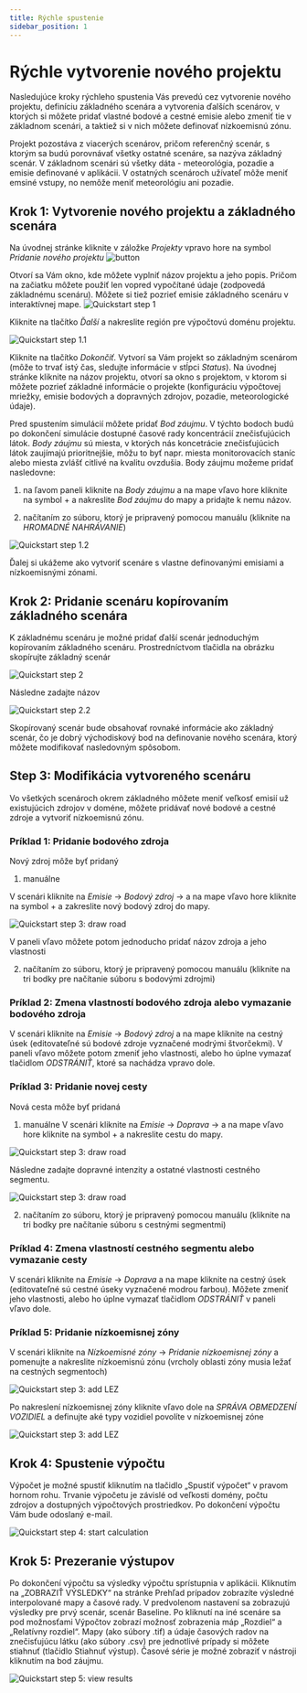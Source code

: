 ```yaml
---
title: Rýchle spustenie
sidebar_position: 1
---
```


# Rýchle vytvorenie nového projektu

Nasledujúce kroky rýchleho spustenia Vás prevedú cez vytvorenie nového projektu, definíciu základného scenára a vytvorenia ďalších scenárov, v ktorých si môžete pridať vlastné bodové a cestné emisie alebo zmeniť tie v základnom scenári, a taktiež si v nich môžete definovať nízkoemisnú zónu. 

Projekt pozostáva z viacerých scenárov, pričom referenčný scenár, s ktorým sa budú porovnávať všetky ostatné scenáre, sa nazýva základný scenár. V základnom scenári sú všetky dáta - meteorológia, pozadie a emisie definované v aplikácii. V ostatných scenároch užívateľ môže meniť emsiné vstupy, no nemôže meniť meteorológiu ani pozadie.


## Krok 1: Vytvorenie nového projektu a základného scenára 

Na úvodnej stránke kliknite v záložke *Projekty* vpravo hore na symbol *Pridanie nového projektu*  ![button](./images/pridat_novy.PNG)

Otvorí sa Vám okno, kde môžete vyplniť názov projektu a jeho popis. Pričom na začiatku môžete použiť len vopred vypočítané údaje (zodpovedá základnému scenáru). Môžete si tiež pozrieť emisie základného scenáru v interaktívnej mape. 
![Quickstart step 1](./images/quickstart1_case_name_type_SK.png)

Kliknite na tlačítko *Ďalší* a nakreslite región pre výpočtovú doménu projektu.

![Quickstart step 1.1](./images/quickstart1_case_polygon_SK.png)

Kliknite na tlačítko *Dokončiť*. Vytvorí sa Vám projekt so základným scenárom (môže to trvať istý čas, sledujte informácie v stĺpci *Status*). Na úvodnej stránke kliknite na názov projektu, otvorí sa okno s projektom, v ktorom si môžete pozrieť základné informácie o projekte (konfiguráciu výpočtovej mriežky, emisie bodových a dopravných zdrojov, pozadie, meteorologické údaje). 

Pred spustením simulácií môžete pridať *Bod záujmu*. V týchto bodoch budú po dokončení simulácie dostupné časové rady koncentrácií znečisťujúcich látok. *Body záujmu* sú miesta, v ktorých nás koncetrácie znečisťujúcich látok zaujímajú prioritnejšie, môžu to byť napr. miesta monitorovacích staníc alebo miesta zvlášť citlivé na kvalitu ovzdušia. Body záujmu možeme pridať nasledovne:

1. na ľavom paneli kliknite na *Body záujmu* a na mape vľavo hore kliknite na symbol + a nakreslite *Bod záujmu* do mapy a pridajte k nemu názov. 

2. načítaním zo súboru, ktorý je pripravený pomocou manuálu (kliknite na *HROMADNÉ NAHRÁVANIE*)

![Quickstart step 1.2](./images/bod_zaujmu.png)

Ďalej si ukážeme ako vytvoriť scenáre s vlastne definovanými emisiami a nízkoemisnými zónami.  

## Krok 2: Pridanie scenáru kopírovaním základného scenára

K základnému scenáru je možné pridať ďalší scenár jednoduchým kopírovaním základného scenáru. Prostredníctvom tlačidla na obrázku skopírujte základný scenár

![Quickstart step 2](./images/kopirovanie_scenaru.png)

Následne zadajte názov 

![Quickstart step 2.2](./images/kopirovanie_scenaru_nazov.png)

Skopírovaný scenár bude obsahovať rovnaké informácie ako základný scenár, čo je dobrý východiskový bod na definovanie nového scenára, ktorý môžete modifikovať nasledovným spôsobom.  


## Step 3: Modifikácia vytvoreného scenáru

Vo všetkých scenároch okrem základného môžete meniť veľkosť emisií už existujúcich zdrojov v doméne, môžete pridávať nové bodové a cestné zdroje a vytvoriť nízkoemisnú zónu.


### Príklad 1: Pridanie bodového zdroja

Nový zdroj môže byť pridaný 

1. manuálne 

V scenári kliknite na *Emisie* -> *Bodový zdroj* -> a na mape vľavo hore kliknite na symbol + a zakreslite nový bodový zdroj do mapy.

![Quickstart step 3: draw road](./images/quickstart3_draw_point_SK.png)

V paneli vľavo môžete potom jednoducho pridať názov zdroja a jeho vlastnosti

2. načítaním zo súboru, ktorý je pripravený pomocou manuálu (kliknite na tri bodky pre načítanie súboru s bodovými zdrojmi)

### Príklad 2: Zmena vlastností bodového zdroja alebo vymazanie bodového zdroja 

V scenári kliknite na *Emisie* -> *Bodový zdroj* a na mape kliknite na cestný úsek (editovateľné sú bodové zdroje vyznačené modrými štvorčekmi). V paneli vľavo môžete potom zmeniť jeho vlastnosti, alebo ho úplne vymazať tlačidlom *ODSTRÁNIŤ*, ktoré sa nachádza vpravo dole.


### Príklad 3: Pridanie novej cesty

Nová cesta môže byť pridaná 

1. manuálne 
V scenári kliknite na *Emisie* -> *Doprava* -> a na mape vľavo hore kliknite na symbol + a nakreslite cestu do mapy.

![Quickstart step 3: draw road](./images/quickstart3_draw_road_SK.png)

Následne zadajte dopravné intenzity a ostatné vlastnosti cestného segmentu. 

![Quickstart step 3: draw road](./images/quickstart3_draw_road2_SK.png)

2. načítaním zo súboru, ktorý je pripravený pomocou manuálu (kliknite na tri bodky pre načítanie súboru s cestnými segmentmi)

### Príklad 4: Zmena vlastností cestného segmentu alebo vymazanie cesty  

V scenári kliknite na *Emisie* -> *Doprava* a na mape kliknite na cestný úsek (editovateľné sú cestné úseky vyznačené modrou farbou). Môžete zmeniť jeho vlastnosti, alebo ho úplne vymazať tlačidlom *ODSTRÁNIŤ* v paneli vľavo dole. 

### Príklad 5: Pridanie nízkoemisnej zóny

V scenári kliknite na *Nízkoemisné zóny* -> *Pridanie nízkoemisnej zóny* a pomenujte a nakreslite nízkoemisnú zónu (vrcholy oblasti zóny musia ležať na cestných segmentoch)

![Quickstart step 3: add LEZ](./images/quickstart3_lez_name_polygon_SK.png)

Po nakreslení nízkoemisnej zóny kliknite vľavo dole na *SPRÁVA OBMEDZENÍ VOZIDIEL* a definujte aké typy vozidiel povolíte v nízkoemisnej zóne

![Quickstart step 3: add LEZ](./images/quickstart3_lez_vehicle_restrictions_SK.png)


## Krok 4: Spustenie výpočtu

Výpočet je možné spustiť kliknutím na tlačidlo „Spustiť výpočet“ v pravom hornom rohu. Trvanie výpočetu je závislé od veľkosti domény, počtu zdrojov a dostupných výpočtových prostriedkov. Po dokončení výpočtu Vám bude odoslaný e-mail.  

![Quickstart step 4: start calculation](./images/quickstart4_start_calculation.png)

## Krok 5: Prezeranie výstupov 

Po dokončení výpočtu sa výsledky výpočtu sprístupnia v aplikácii. Kliknutím na „ZOBRAZIŤ VÝSLEDKY“ na stránke Prehľad prípadov zobrazíte výsledné interpolované mapy a časové rady. V predvolenom nastavení sa zobrazujú výsledky pre prvý scenár, scenár Baseline. Po kliknutí na iné scenáre sa pod možnosťami Výpočtov zobrazí možnosť zobrazenia máp „Rozdiel“ a „Relatívny rozdiel“. Mapy (ako súbory .tif) a údaje časových radov na znečisťujúcu látku (ako súbory .csv) pre jednotlivé prípady si môžete stiahnuť (tlačidlo Stiahnuť výstup). Časové série je možné zobraziť v nástroji kliknutím na bod záujmu. 

![Quickstart step 5: view results](./images/quickstart5_results.png)
